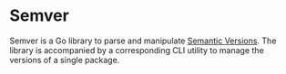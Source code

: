 Semver
======

Semver is a Go library to parse and manipulate [Semantic
Versions](https://semver.org). The library is accompanied by a corresponding CLI
utility to manage the versions of a single package.

